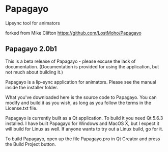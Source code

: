 Papagayo
========

Lipsync tool for animators

forked from  Mike Clifton   https://github.com/LostMoho/Papagayo


Papagayo 2.0b1
------------------------------------------------------------

This is a beta release of Papagayo - please excuse the lack of documentation.
(Documentation is provided for using the application, but not much about building it.)

Papagayo is a lip-sync application for animators. Please see the manual inside the
installer folder.

What you've downloaded here is the source code to Papagayo. You can modify and build it
as you wish, as long as you follow the terms in the License.txt file.

Papagayo is currently built as a Qt application. To build it you need Qt 5.6.3 installed.
I have built Papagayo for Windows and MacOS X, but I expect it will build for Linux as
well. If anyone wants to try out a Linux build, go for it.

To build Papagayo, open up the file Papagayo.pro in Qt Creator and press the Build
Project button.








